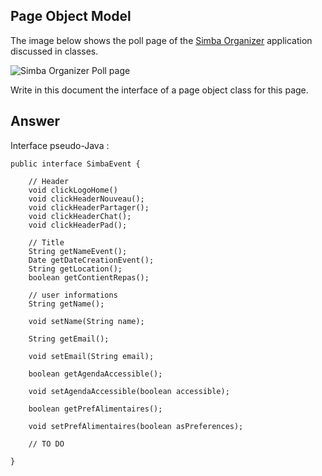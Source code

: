 ## Page Object Model

The image below shows the poll page of the [Simba Organizer](https://github.com/barais/doodlestudent/) application discussed in classes.

![Simba Organizer Poll page](simba-poll-page.png)

Write in this document the interface of a page object class for this page.

## Answer

Interface pseudo-Java :

```
public interface SimbaEvent {

    // Header
    void clickLogoHome()
    void clickHeaderNouveau();
    void clickHeaderPartager();
    void clickHeaderChat();
    void clickHeaderPad();

    // Title
    String getNameEvent();
    Date getDateCreationEvent();
    String getLocation();
    boolean getContientRepas();

    // user informations
    String getName();

    void setName(String name);

    String getEmail();

    void setEmail(String email);

    boolean getAgendaAccessible();

    void setAgendaAccessible(boolean accessible);

    boolean getPrefAlimentaires();

    void setPrefAlimentaires(boolean asPreferences);

    // TO DO

}
```

